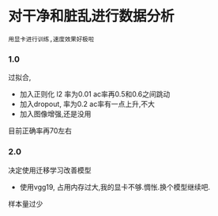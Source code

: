 # 对干净和脏乱进行数据分析
`用显卡进行训练,速度效果好极啦`


### 1.0
过拟合,
- 加入正则化 l2 率为0.01  ac率再0.5和0.6之间跳动
- 加入dropout, 率为0.2   ac率有一点上升,不大
- 加入图像增强,还是没用

目前正确率再70左右


### 2.0
决定使用迁移学习改善模型

- 使用vgg19, 占用内存过大,我的显卡不够.惆怅.换个模型继续吧.


样本量过少

